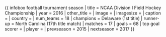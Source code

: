 {{ infobox football tournament season | title = NCAA Division I Field Hockey Championship | year = 2016 | other_title = | image = | imagesize = | caption = | country = | num_teams = 18 | champions = Delaware (1st title) | runner-up = North Carolina (17th title match) | matches = 17 | goals = 68 | top goal scorer = | player = | prevseason = 2015 | nextseason = 2017 }}
